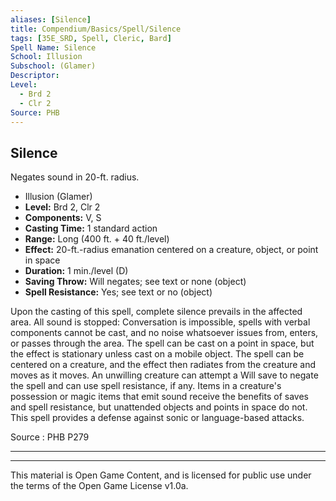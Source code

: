 ```yaml
---
aliases: [Silence]
title: Compendium/Basics/Spell/Silence
tags: [35E_SRD, Spell, Cleric, Bard]
Spell Name: Silence
School: Illusion
Subschool: (Glamer)
Descriptor: 
Level:
  - Brd 2
  - Clr 2
Source: PHB
---
```



## Silence

Negates sound in 20-ft. radius.

*   Illusion (Glamer)
*   **Level:** Brd 2, Clr 2
*   **Components:** V, S
*   **Casting Time:** 1 standard action
*   **Range:** Long (400 ft. + 40 ft./level)
*   **Effect:** 20-ft.-radius emanation centered on a creature, object, or point in space
*   **Duration:** 1 min./level (D)
*   **Saving Throw:** Will negates; see text or none (object)
*   **Spell Resistance:** Yes; see text or no (object)

<p>Upon the casting of this spell, complete silence prevails in the affected area. All sound is stopped: Conversation is impossible, spells with verbal components cannot be cast, and no noise whatsoever issues from, enters, or passes through the area. The spell can be cast on a point in space, but the effect is stationary unless cast on a mobile object. The spell can be centered on a creature, and the effect then radiates from the creature and moves as it moves. An unwilling creature can attempt a Will save to negate the spell and can use spell resistance, if any. Items in a creature's possession or magic items that emit sound receive the benefits of saves and spell resistance, but unattended objects and points in space do not. This spell provides a defense against sonic or language-based attacks.</p>

Source : PHB P279

---

---

This material is Open Game Content, and is licensed for public use under
the terms of the Open Game License v1.0a.
